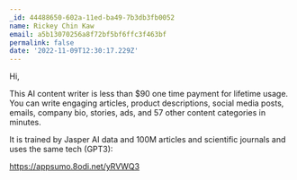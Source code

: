 ```yaml
---
_id: 44488650-602a-11ed-ba49-7b3db3fb0052
name: Rickey Chin Kaw
email: a5b13070256a8f72bf5bf6ffc3f463bf
permalink: false
date: '2022-11-09T12:30:17.229Z'
---
```

Hi,

This AI content writer is less than $90 one time payment for lifetime usage. You can write engaging articles, product descriptions, social media posts, emails, company bio, stories, ads, and 57 other content categories in minutes. 

It is trained by Jasper AI data and 100M articles and scientific journals and uses the same tech (GPT3):

https://appsumo.8odi.net/yRVWQ3
